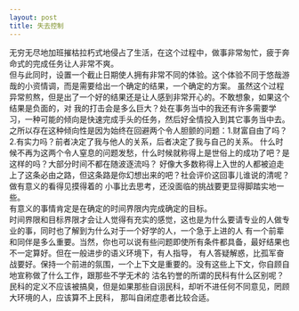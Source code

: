 ```yaml
---
layout: post
title: 失去控制
---
```

无穷无尽地加班摧枯拉朽式地侵占了生活，在这个过程中，做事非常匆忙，疲于奔命式的完成任务让人非常不爽。  
但与此同时，设置一个截止日期使人拥有非常不同的体验。这个体验不同于悠哉游哉的小资情调，而是需要给出一个确定的结果，一个确定的方案。
虽然这个过程异常煎熬，但是出了一个好的结果还是让人感到非常开心的。不敢想象，如果这个结果是负面的，对
我的打击会是多么巨大？处在事务当中的我还有许多需要学习，一种可能的倾向是快速完成手头的任务，然后好全情投入到其它事务当中去。
之所以存在这种倾向性是因为始终在回避两个令人胆颤的问题：1.财富自由了吗？2.有实力吗？前者决定了我与他人的关系，后者决定了我与自己的关系。
什么时候不再为这两个令人窒息的问题发愁，什么时候就称得上是世俗上的成功了吧？是这样的吗？大部分时间不都在随波逐流吗？ 
好像大多数称得上入世的人都被迫走上了这条必由之路，但这条路是你幻想出来的吧？社会评价这回事儿谁说的清呢？做有意义的看得见摸得着的
小事比去思考，还没面临的挑战要更显得脚踏实地一些。  
有意义的事情肯定是在确定的时间界限内完成确定的目标。  
时间界限和目标界限才会让人觉得有充实的感觉，这也是为什么要请专业的人做专业的事，同时也了解到为什么对于一个好学的人，一个急于上进的人
有一个前辈和同伴是多么重要。当然，你也可以说有些问题即使所有条件都具备，最好结果也不一定算好。但在一般进步的语义环境下，有人指导，
有人答疑解惑，比孤军奋战要好。保持一个前进的氛围，一个上下文是重要的。没有这些上下文，你自顾自地宣称做了什么工作，跟那些不学无术的
沽名钓誉的所谓的民科有什么区别呢？民科的定义不应该被搞臭，但是如果那些自诩民科，却听不进任何不同意见，罔顾大环境的人，应该算不上民科，
那叫自闭症患者比较合适。
